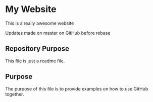 # My Website

This is a really awesome website

Updates made on master on GitHub before rebase

## Repository Purpose

This file is just a readme file.


## Purpose

The purpose of this file is to provide examples
on how to use GitHub together.